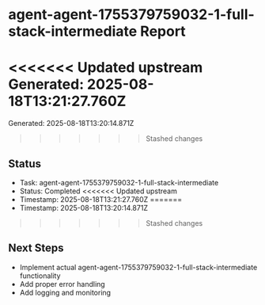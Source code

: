 # agent-agent-1755379759032-1-full-stack-intermediate Report

<<<<<<< Updated upstream
Generated: 2025-08-18T13:21:27.760Z
=======
Generated: 2025-08-18T13:20:14.871Z
>>>>>>> Stashed changes

## Status
- Task: agent-agent-1755379759032-1-full-stack-intermediate
- Status: Completed
<<<<<<< Updated upstream
- Timestamp: 2025-08-18T13:21:27.760Z
=======
- Timestamp: 2025-08-18T13:20:14.871Z
>>>>>>> Stashed changes

## Next Steps
- Implement actual agent-agent-1755379759032-1-full-stack-intermediate functionality
- Add proper error handling
- Add logging and monitoring
